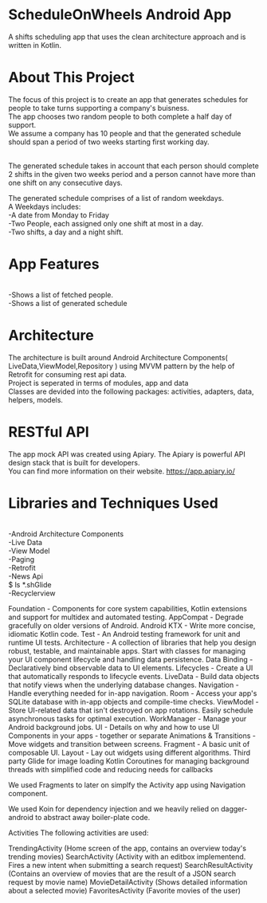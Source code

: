 # ScheduleOnWheels Android App

A shifts scheduling app that uses the clean architecture approach and is written in Kotlin.

# About This Project
The focus of this project is to create an app that generates schedules for people to take turns supporting a company's buisness.
<br/>The app chooses two random people to both complete a half day of support.
<br/>We assume a company has 10 people and that the generated schedule should span a period of two weeks starting first working day. 

<br/>The generated schedule takes in account that each person should complete 2 shifts in the given two weeks period and a person cannot have more than one shift on any consecutive days.

The generated schedule comprises of a list of random weekdays.
<br/>A Weekdays includes:
<br/>-A date from Monday to Friday
<br/>-Two People, each assigned only one shift at most in a day.
<br/>-Two shifts, a day and a night shift. 


# App Features
<br/>-Shows a list of fetched people.
<br/>-Shows a list of generated schedule

# Architecture
The architecture is built around Android Architecture Components( LiveData,ViewModel,Repository ) using MVVM pattern by the help of Retrofit for consuming rest api data.
<br/>Project is seperated in terms of modules, app and data
<br/>Classes are devided into the following packages: activities, adapters, data, helpers, models.


# RESTful API
The app mock API was created using Apiary. The Apiary is powerful API design stack that is built for developers.
<br/>You can find more information on their website.
https://app.apiary.io/

# Libraries and Techniques Used
<br/>-Android Architecture Components
<br/>-Live Data
<br/>-View Model
<br/>-Paging
<br/>-Retrofit
<br/>-News Api
<br/>$ ls *.shGlide
<br/>-Recyclerview

Foundation - Components for core system capabilities, Kotlin extensions and support for multidex and automated testing.
AppCompat - Degrade gracefully on older versions of Android.
Android KTX - Write more concise, idiomatic Kotlin code.
Test - An Android testing framework for unit and runtime UI tests.
Architecture - A collection of libraries that help you design robust, testable, and maintainable apps. Start with classes for managing your UI component lifecycle and handling data persistence.
Data Binding - Declaratively bind observable data to UI elements.
Lifecycles - Create a UI that automatically responds to lifecycle events.
LiveData - Build data objects that notify views when the underlying database changes.
Navigation - Handle everything needed for in-app navigation.
Room - Access your app's SQLite database with in-app objects and compile-time checks.
ViewModel - Store UI-related data that isn't destroyed on app rotations. Easily schedule asynchronous tasks for optimal execution.
WorkManager - Manage your Android background jobs.
UI - Details on why and how to use UI Components in your apps - together or separate
Animations & Transitions - Move widgets and transition between screens.
Fragment - A basic unit of composable UI.
Layout - Lay out widgets using different algorithms.
Third party
Glide for image loading
Kotlin Coroutines for managing background threads with simplified code and reducing needs for callbacks

We used Fragments to later on simplfy the Activity app using Navigation component.

We used Koin for dependency injection and we heavily relied on dagger-android to abstract away boiler-plate code.

Activities
The following activities are used:

TrendingActivity (Home screen of the app, contains an overview today's trending movies)
SearchActivity (Activity with an editbox implementend. Fires a new intent when submitting a search request)
SearchResultActivity (Contains an overview of movies that are the result of a JSON search request by movie name)
MovieDetailActivity (Shows detailed information about a selected movie)
FavoritesActivity (Favorite movies of the user)


